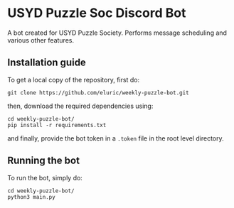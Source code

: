 # USYD Puzzle Soc Discord Bot

A bot created for USYD Puzzle Society. Performs message scheduling and various other features.

## Installation guide

To get a local copy of the repository, first do:

    git clone https://github.com/eluric/weekly-puzzle-bot.git

then, download the required dependencies using:

    cd weekly-puzzle-bot/
    pip install -r requirements.txt

and finally, provide the bot token in a `.token` file in the root level directory.

## Running the bot

To run the bot, simply do:

    cd weekly-puzzle-bot/
    python3 main.py